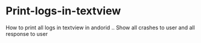 # Print-logs-in-textview
How to print all logs in textview in andorid
.. Show all crashes to user and all response to user
